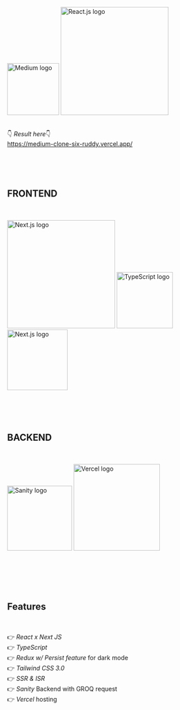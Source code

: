 <img src="https://upload.wikimedia.org/wikipedia/commons/thumb/e/ec/Medium_logo_Monogram.svg/1200px-Medium_logo_Monogram.svg.png" width="120" alt="Medium logo"> <img src="https://external-content.duckduckgo.com/iu/?u=https%3A%2F%2Flogos-download.com%2Fwp-content%2Fuploads%2F2016%2F09%2FReact_logo_wordmark.png&f=1&nofb=1" width="250" alt="React.js logo">
</br></br>

👇 <em>Result here</em>👇 </br>
https://medium-clone-six-ruddy.vercel.app/

</br></br></br>

<h2>FRONTEND</h2></br>

<img src="https://external-content.duckduckgo.com/iu/?u=https%3A%2F%2F2e8ram2s1li74atce18qz5y1-wpengine.netdna-ssl.com%2Fwp-content%2Fuploads%2F2020%2F08%2FJavaScript-Backend-Image-1.png&f=1&nofb=1" width="250" alt="Next.js logo"> <img src="https://upload.wikimedia.org/wikipedia/commons/thumb/4/4c/Typescript_logo_2020.svg/1200px-Typescript_logo_2020.svg.png" alt="TypeScript logo" width="130"> <img src="https://external-content.duckduckgo.com/iu/?u=https%3A%2F%2Fraw.githubusercontent.com%2Freactjs%2Fredux%2Fmaster%2Flogo%2Flogo.png&f=1&nofb=1" width="140" alt="Next.js logo"></br></br></br></br></br>

<h2>BACKEND</h2></br>

<img src="https://cdn.sanity.io/images/3do82whm/next/5e3ee25224e03062626b3748c0258d729b1dc756-1200x900.png?w=800&h=600&fit=clip&auto=format" width="150" alt="Sanity logo"> <img src="https://logovtor.com/wp-content/uploads/2020/10/vercel-inc-logo-vector.png" width="200" alt="Vercel logo"></br></br></br></br></br></br>

<h2>Features</h2></br>

👉 <em>React x Next JS</em></br>
👉 <em>TypeScript</em></br>
👉 <em>Redux w/ Persist feature</em> for dark mode</br>
👉 <em>Tailwind CSS 3.0</em></br>
👉 <em>SSR & ISR</em></br>
👉 <em>Sanity</em> Backend with GROQ request</br>
👉 <em>Vercel</em> hosting</br>

</br></br></br>
